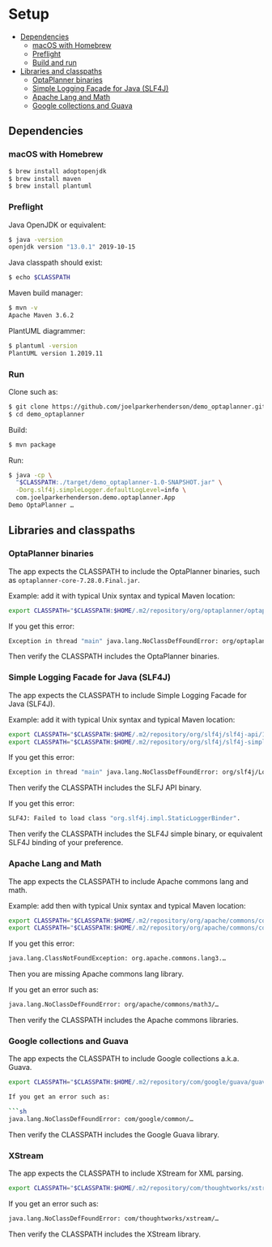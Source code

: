 # Setup

* [Dependencies](#dependencies)
  * [macOS with Homebrew](#macos-with-homebrew)
  * [Preflight](#preflight)
  * [Build and run](#build-and-run)
* [Libraries and classpaths](#libraries-and-classpaths)
  * [OptaPlanner binaries](#optaplanner-binaries)
  * [Simple Logging Facade for Java (SLF4J)](#simple-logging-facade-for-java-slf4j)
  * [Apache Lang and Math](#apache-lang-and-math)
  * [Google collections and Guava](#google-collections-and-guava)


## Dependencies


### macOS with Homebrew

```sh
$ brew install adoptopenjdk
$ brew install maven
$ brew install plantuml
```


### Preflight

Java OpenJDK or equivalent:

```sh
$ java -version
openjdk version "13.0.1" 2019-10-15
```

Java classpath should exist:

```sh
$ echo $CLASSPATH
```

Maven build manager:

```sh
$ mvn -v
Apache Maven 3.6.2
```

PlantUML diagrammer:

```sh
$ plantuml -version
PlantUML version 1.2019.11
```



### Run

Clone such as:

```sh
$ git clone https://github.com/joelparkerhenderson/demo_optaplanner.git
$ cd demo_optaplanner
```

Build:

```sh
$ mvn package
```

Run:

```sh
$ java -cp \
  "$CLASSPATH:./target/demo_optaplanner-1.0-SNAPSHOT.jar" \
  -Dorg.slf4j.simpleLogger.defaultLogLevel=info \
  com.joelparkerhenderson.demo.optaplanner.App
Demo OptaPlanner …
```


## Libraries and classpaths


### OptaPlanner binaries

The app expects the CLASSPATH to include the OptaPlanner binaries, such as `optaplanner-core-7.28.0.Final.jar`.

Example: add it with typical Unix syntax and typical Maven location:

```sh
export CLASSPATH="$CLASSPATH:$HOME/.m2/repository/org/optaplanner/optaplanner-core/7.28.0.Final/optaplanner-core-7.28.0.Final.jar"
```

If you get this error:

```sh
Exception in thread "main" java.lang.NoClassDefFoundError: org/optaplanner/core/api/solver/SolverFactory
```

Then verify the CLASSPATH includes the OptaPlanner binaries.


### Simple Logging Facade for Java (SLF4J)

The app expects the CLASSPATH to include Simple Logging Facade for Java (SLF4J).

Example: add it with typical Unix syntax and typical Maven location:

```sh
export CLASSPATH="$CLASSPATH:$HOME/.m2/repository/org/slf4j/slf4j-api/1.7.26/slf4j-api-1.7.26.jar"
export CLASSPATH="$CLASSPATH:$HOME/.m2/repository/org/slf4j/slf4j-simple/1.7.26/slf4j-simple-1.7.26.jar"
```

If you get this error:

```sh
Exception in thread "main" java.lang.NoClassDefFoundError: org/slf4j/LoggerFactory
```

Then verify the CLASSPATH includes the SLFJ API binary.

If you get this error:

```sh
SLF4J: Failed to load class "org.slf4j.impl.StaticLoggerBinder".
```

Then verify the CLASSPATH includes the SLF4J simple binary, or equivalent SLF4J binding of your preference.


### Apache Lang and Math

The app expects the CLASSPATH to include Apache commons lang and math.

Example: add then with typical Unix syntax and typical Maven location:

```sh
export CLASSPATH="$CLASSPATH:$HOME/.m2/repository/org/apache/commons/commons-lang3/3.8.1/commons-lang3-3.8.1.jar"
export CLASSPATH="$CLASSPATH:$HOME/.m2/repository/org/apache/commons/commons-math3/3.4.1/commons-math3-3.4.1.jar"
```

If you get this error:

```sh
java.lang.ClassNotFoundException: org.apache.commons.lang3.…
```

Then you are missing Apache commons lang library.

If you get an error such as:

```sh
java.lang.NoClassDefFoundError: org/apache/commons/math3/…
```

Then verify the CLASSPATH includes the Apache commons libraries.


### Google collections and Guava

The app expects the CLASSPATH to include Google collections a.k.a. Guava.

```sh
export CLASSPATH="$CLASSPATH:$HOME/.m2/repository/com/google/guava/guava/25.0-jre/guava-25.0-jre.jar"

If you get an error such as:

```sh
java.lang.NoClassDefFoundError: com/google/common/…
```

Then verify the CLASSPATH includes the Google Guava library.


### XStream

The app expects the CLASSPATH to include XStream for XML parsing.

```sh
export CLASSPATH="$CLASSPATH:$HOME/.m2/repository/com/thoughtworks/xstream/xstream/1.4.11.1/xstream-1.4.11.1.jar"
```

If you get an error such as:

```sh
java.lang.NoClassDefFoundError: com/thoughtworks/xstream/…
```

Then verify the CLASSPATH includes the XStream library.
